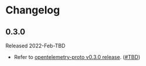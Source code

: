# Changelog

## 0.3.0

Released 2022-Feb-TBD

* Refer to
  [opentelemetry-proto v0.3.0 release](https://github.com/open-telemetry/opentelemetry-proto/releases/tag/v0.3.0).
  ([#TBD](https://github.com/open-telemetry/opentelemetry-dotnet/pull/TBD))

